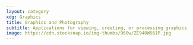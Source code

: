 ```yaml
---
layout: category
xdg: Graphics
title: Graphics and Photography
subtitle: Applications for viewing, creating, or processing graphics
image: https://cdn.stocksnap.io/img-thumbs/960w/ZE94OW561P.jpg
---
```

